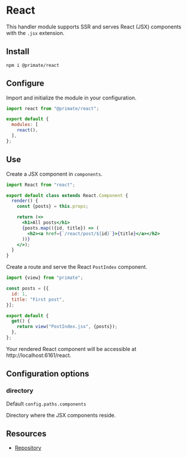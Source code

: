 # React

This handler module supports SSR and serves React (JSX) components with the
`.jsx` extension.

## Install

`npm i @primate/react`

## Configure

Import and initialize the module in your configuration.

```js caption=primate.config.js
import react from "@primate/react";

export default {
  modules: [
    react(),
  ],
};
```

## Use

Create a JSX component in `components`.

```jsx caption=components/PostIndex.jsx
import React from "react";

export default class extends React.Component {
  render() {
    const {posts} = this.props;

    return (<>
      <h1>All posts</h1>
      {posts.map(({id, title}) => (
        <h2><a href={`/react/post/${id}`}>{title}</a></h2>
      ))}
    </>);
  }
}
```

Create a route and serve the React `PostIndex` component.

```js caption=routes/react.js
import {view} from "primate";

const posts = [{
  id: 1,
  title: "First post",
}];

export default {
  get() {
    return view("PostIndex.jsx", {posts});
  },
};
```

Your rendered React component will be accessible at
http://localhost:6161/react.

## Configuration options

### directory

Default `config.paths.components`

Directory where the JSX components reside.

## Resources

* [Repository][repo]

[repo]: https://github.com/primatejs/primate/tree/master/packages/react
